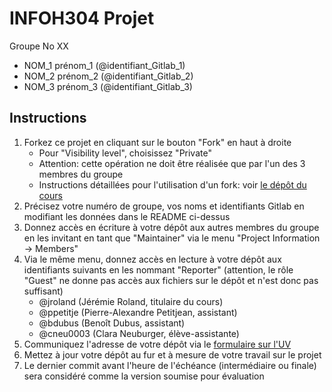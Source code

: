 # INFOH304 Projet

Groupe No XX
* NOM_1 prénom_1 (@identifiant_Gitlab_1)
* NOM_2 prénom_2 (@identifiant_Gitlab_2)
* NOM_3 prénom_3 (@identifiant_Gitlab_3)

## Instructions

1. Forkez ce projet en cliquant sur le bouton "Fork" en haut à droite
	* Pour "Visibility level", choisissez "Private"
	* Attention: cette opération ne doit être réalisée que par l'un des 3 membres du groupe
	* Instructions détaillées pour l'utilisation d'un fork: voir [le dépôt du cours](https://gitlab.ulb.be/jroland/infoh304)
1. Précisez votre numéro de groupe, vos noms et identifiants Gitlab en modifiant les données dans le README ci-dessus
1. Donnez accès en écriture à votre dépôt aux autres membres du groupe en les invitant en tant que "Maintainer" via le menu "Project Information -> Members"
1. Via le même menu, donnez accès en lecture à votre dépôt aux identifiants suivants en les nommant "Reporter" (attention, le rôle "Guest" ne donne pas accès aux fichiers sur le dépôt et n'est donc pas suffisant)
	* @jroland (Jérémie Roland, titulaire du cours)
	* @ppetitje (Pierre-Alexandre Petitjean, assistant)
	* @bdubus (Benoît Dubus, assistant)
	* @cneu0003 (Clara Neuburger, élève-assistante)
1. Communiquez l'adresse de votre dépôt via le [formulaire sur l'UV](https://uv.ulb.ac.be/mod/choicegroup/view.php?id=1164034)
1. Mettez à jour votre dépôt au fur et à mesure de votre travail sur le projet
1. Le dernier commit avant l'heure de l'échéance (intermédiaire ou finale) sera considéré comme la version soumise pour évaluation
